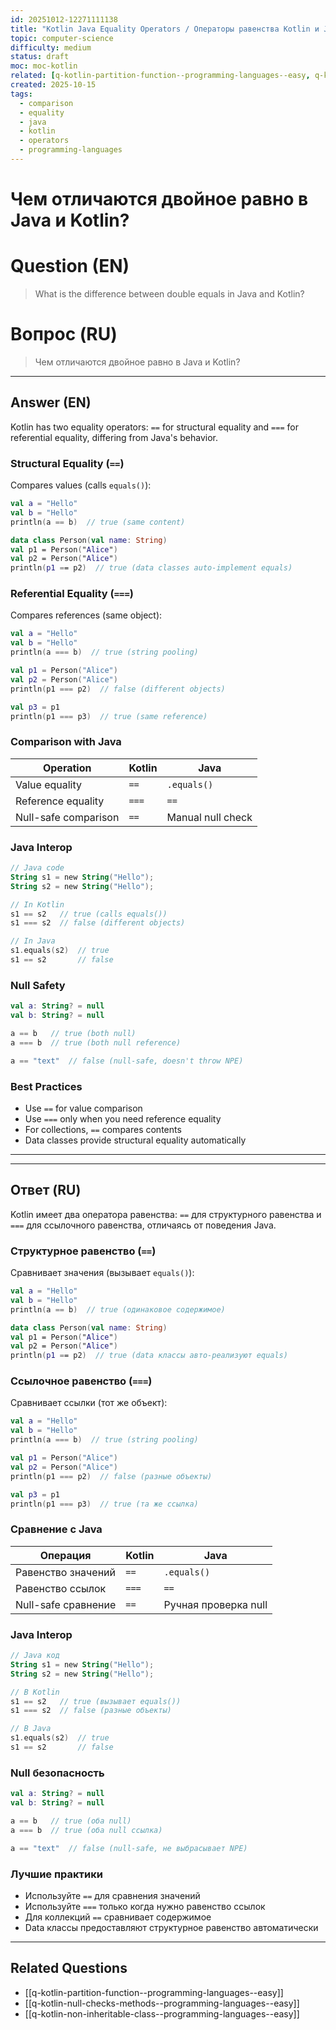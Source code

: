 ```yaml
---
id: 20251012-12271111138
title: "Kotlin Java Equality Operators / Операторы равенства Kotlin и Java"
topic: computer-science
difficulty: medium
status: draft
moc: moc-kotlin
related: [q-kotlin-partition-function--programming-languages--easy, q-kotlin-null-checks-methods--programming-languages--easy, q-kotlin-non-inheritable-class--programming-languages--easy]
created: 2025-10-15
tags:
  - comparison
  - equality
  - java
  - kotlin
  - operators
  - programming-languages
---
```

# Чем отличаются двойное равно в Java и Kotlin?

# Question (EN)
> What is the difference between double equals in Java and Kotlin?

# Вопрос (RU)
> Чем отличаются двойное равно в Java и Kotlin?

---

## Answer (EN)


Kotlin has two equality operators: `==` for structural equality and `===` for referential equality, differing from Java's behavior.

### Structural Equality (`==`)
Compares values (calls `equals()`):
```kotlin
val a = "Hello"
val b = "Hello"
println(a == b)  // true (same content)

data class Person(val name: String)
val p1 = Person("Alice")
val p2 = Person("Alice")
println(p1 == p2)  // true (data classes auto-implement equals)
```

### Referential Equality (`===`)
Compares references (same object):
```kotlin
val a = "Hello"
val b = "Hello"
println(a === b)  // true (string pooling)

val p1 = Person("Alice")
val p2 = Person("Alice")
println(p1 === p2)  // false (different objects)

val p3 = p1
println(p1 === p3)  // true (same reference)
```

### Comparison with Java

| Operation | Kotlin | Java |
|-----------|--------|------|
| Value equality | `==` | `.equals()` |
| Reference equality | `===` | `==` |
| Null-safe comparison | `==` | Manual null check |

### Java Interop
```kotlin
// Java code
String s1 = new String("Hello");
String s2 = new String("Hello");

// In Kotlin
s1 == s2   // true (calls equals())
s1 === s2  // false (different objects)

// In Java
s1.equals(s2)  // true
s1 == s2       // false
```

### Null Safety
```kotlin
val a: String? = null
val b: String? = null

a == b   // true (both null)
a === b  // true (both null reference)

a == "text"  // false (null-safe, doesn't throw NPE)
```

### Best Practices
- Use `==` for value comparison
- Use `===` only when you need reference equality
- For collections, `==` compares contents
- Data classes provide structural equality automatically

---
---

## Ответ (RU)


Kotlin имеет два оператора равенства: `==` для структурного равенства и `===` для ссылочного равенства, отличаясь от поведения Java.

### Структурное равенство (`==`)
Сравнивает значения (вызывает `equals()`):
```kotlin
val a = "Hello"
val b = "Hello"
println(a == b)  // true (одинаковое содержимое)

data class Person(val name: String)
val p1 = Person("Alice")
val p2 = Person("Alice")
println(p1 == p2)  // true (data классы авто-реализуют equals)
```

### Ссылочное равенство (`===`)
Сравнивает ссылки (тот же объект):
```kotlin
val a = "Hello"
val b = "Hello"
println(a === b)  // true (string pooling)

val p1 = Person("Alice")
val p2 = Person("Alice")
println(p1 === p2)  // false (разные объекты)

val p3 = p1
println(p1 === p3)  // true (та же ссылка)
```

### Сравнение с Java

| Операция | Kotlin | Java |
|----------|--------|------|
| Равенство значений | `==` | `.equals()` |
| Равенство ссылок | `===` | `==` |
| Null-safe сравнение | `==` | Ручная проверка null |

### Java Interop
```kotlin
// Java код
String s1 = new String("Hello");
String s2 = new String("Hello");

// В Kotlin
s1 == s2   // true (вызывает equals())
s1 === s2  // false (разные объекты)

// В Java
s1.equals(s2)  // true
s1 == s2       // false
```

### Null безопасность
```kotlin
val a: String? = null
val b: String? = null

a == b   // true (оба null)
a === b  // true (оба null ссылка)

a == "text"  // false (null-safe, не выбрасывает NPE)
```

### Лучшие практики
- Используйте `==` для сравнения значений
- Используйте `===` только когда нужно равенство ссылок
- Для коллекций `==` сравнивает содержимое
- Data классы предоставляют структурное равенство автоматически

---

## Related Questions

- [[q-kotlin-partition-function--programming-languages--easy]]
- [[q-kotlin-null-checks-methods--programming-languages--easy]]
- [[q-kotlin-non-inheritable-class--programming-languages--easy]]

